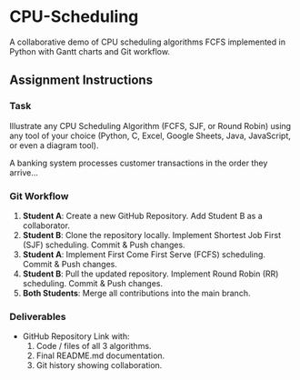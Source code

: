 # CPU-Scheduling
A collaborative demo of CPU scheduling algorithms FCFS implemented in Python with Gantt charts and Git workflow.

## Assignment Instructions

### Task
Illustrate any CPU Scheduling Algorithm (FCFS, SJF, or Round Robin) using any tool of your choice (Python, C, Excel, Google Sheets, Java, JavaScript, or even a diagram tool).  

A banking system processes customer transactions in the order they arrive...

### Git Workflow
1. **Student A**: Create a new GitHub Repository. Add Student B as a collaborator.  
2. **Student B**: Clone the repository locally. Implement Shortest Job First (SJF) scheduling. Commit & Push changes.  
3. **Student A**: Implement First Come First Serve (FCFS) scheduling. Commit & Push changes.  
4. **Student B**: Pull the updated repository. Implement Round Robin (RR) scheduling. Commit & Push changes.  
5. **Both Students**: Merge all contributions into the main branch.  

### Deliverables
- GitHub Repository Link with:  
  1. Code / files of all 3 algorithms.  
  2. Final README.md documentation.  
  3. Git history showing collaboration.  


